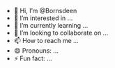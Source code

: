 - 👋 Hi, I’m @Bornsdeen
- 👀 I’m interested in ...
- 🌱 I’m currently learning ...
- 💞️ I’m looking to collaborate on ...
- 📫 How to reach me ...
- 😄 Pronouns: ...
- ⚡ Fun fact: ...

<!---
Bornsdeen/Bornsdeen is a ✨ special ✨ repository because its `README.md` (this file) appears on your GitHub profile.
You can click the Preview link to take a look at your changes.
--->
